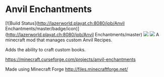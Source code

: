 # Anvil Enchantments
[![Build Status](http://lazerworld.playat.ch:8080/job/Anvil Enchantments/master/badge/icon)](http://lazerworld.playat.ch:8080/job/Anvil Enchantments/master) [![](http://cf.way2muchnoise.eu/245332.svg)](https://minecraft.curseforge.com/projects/anvil-enchantments) [![](http://cf.way2muchnoise.eu/versions/245332.svg)](https://minecraft.curseforge.com/projects/anvil-enchantments)
A minecraft mod that manages custom Anvil Recipes.

Adds the ability to craft custom books.

https://minecraft.curseforge.com/projects/anvil-enchantments

Made using Minecraft Forge http://files.minecraftforge.net/

